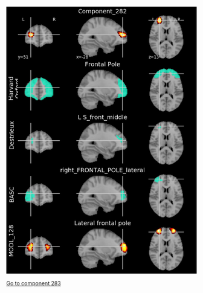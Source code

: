 


![282](preliminary/282.jpg "Component 282")

[Go to component 283](https://parietal-inria.github.io/MODL_atlas/512/283 "Component 283")